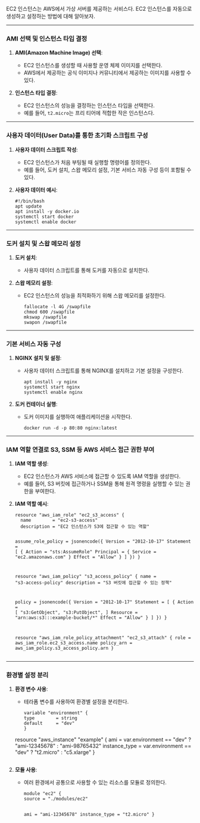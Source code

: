 <p>EC2 인스턴스는 AWS에서 가상 서버를 제공하는 서비스다. EC2 인스턴스를 자동으로 생성하고 설정하는 방법에 대해 알아보자.</p>
<hr />
<h3 id="ami-선택-및-인스턴스-타입-결정">AMI 선택 및 인스턴스 타입 결정</h3>
<ol>
<li><p><strong>AMI(Amazon Machine Image) 선택</strong>:</p>
<ul>
<li>EC2 인스턴스를 생성할 때 사용할 운영 체제 이미지를 선택한다.</li>
<li>AWS에서 제공하는 공식 이미지나 커뮤니티에서 제공하는 이미지를 사용할 수 있다.</li>
</ul>
</li>
<li><p><strong>인스턴스 타입 결정</strong>:</p>
<ul>
<li>EC2 인스턴스의 성능을 결정하는 인스턴스 타입을 선택한다.</li>
<li>예를 들어, <code>t2.micro</code>는 프리 티어에 적합한 작은 인스턴스다.</li>
</ul>
</li>
</ol>
<hr />
<h3 id="사용자-데이터user-data를-통한-초기화-스크립트-구성">사용자 데이터(User Data)를 통한 초기화 스크립트 구성</h3>
<ol>
<li><p><strong>사용자 데이터 스크립트 작성</strong>:</p>
<ul>
<li>EC2 인스턴스가 처음 부팅될 때 실행할 명령어를 정의한다.</li>
<li>예를 들어, 도커 설치, 스왑 메모리 설정, 기본 서비스 자동 구성 등이 포함될 수 있다.</li>
</ul>
</li>
<li><p><strong>사용자 데이터 예시</strong>:</p>
<pre><code class="language-bash">#!/bin/bash
apt update
apt install -y docker.io
systemctl start docker
systemctl enable docker</code></pre>
</li>
</ol>
<hr />
<h3 id="도커-설치-및-스왑-메모리-설정">도커 설치 및 스왑 메모리 설정</h3>
<ol>
<li><p><strong>도커 설치</strong>:</p>
<ul>
<li>사용자 데이터 스크립트를 통해 도커를 자동으로 설치한다.</li>
</ul>
</li>
<li><p><strong>스왑 메모리 설정</strong>:</p>
<ul>
<li>EC2 인스턴스의 성능을 최적화하기 위해 스왑 메모리를 설정한다.<pre><code class="language-bash">fallocate -l 4G /swapfile
chmod 600 /swapfile
mkswap /swapfile
swapon /swapfile</code></pre>
</li>
</ul>
</li>
</ol>
<hr />
<h3 id="기본-서비스-자동-구성">기본 서비스 자동 구성</h3>
<ol>
<li><p><strong>NGINX 설치 및 설정</strong>:</p>
<ul>
<li>사용자 데이터 스크립트를 통해 NGINX를 설치하고 기본 설정을 구성한다.<pre><code class="language-bash">apt install -y nginx
systemctl start nginx
systemctl enable nginx</code></pre>
</li>
</ul>
</li>
<li><p><strong>도커 컨테이너 실행</strong>:</p>
<ul>
<li>도커 이미지를 실행하여 애플리케이션을 시작한다.<pre><code class="language-bash">docker run -d -p 80:80 nginx:latest</code></pre>
</li>
</ul>
</li>
</ol>
<hr />
<h3 id="iam-역할-연결로-s3-ssm-등-aws-서비스-접근-권한-부여">IAM 역할 연결로 S3, SSM 등 AWS 서비스 접근 권한 부여</h3>
<ol>
<li><p><strong>IAM 역할 생성</strong>:</p>
<ul>
<li>EC2 인스턴스가 AWS 서비스에 접근할 수 있도록 IAM 역할을 생성한다.</li>
<li>예를 들어, S3 버킷에 접근하거나 SSM을 통해 원격 명령을 실행할 수 있는 권한을 부여한다.</li>
</ul>
</li>
<li><p><strong>IAM 역할 예시</strong>:</p>
<pre><code class="language-terraform">resource &quot;aws_iam_role&quot; &quot;ec2_s3_access&quot; {
  name        = &quot;ec2-s3-access&quot;
  description = &quot;EC2 인스턴스가 S3에 접근할 수 있는 역할&quot;

  assume_role_policy = jsonencode({
    Version = &quot;2012-10-17&quot;
    Statement = [
      {
        Action = &quot;sts:AssumeRole&quot;
        Principal = {
          Service = &quot;ec2.amazonaws.com&quot;
        }
        Effect = &quot;Allow&quot;
      }
    ]
  })
}

resource &quot;aws_iam_policy&quot; &quot;s3_access_policy&quot; {
  name        = &quot;s3-access-policy&quot;
  description = &quot;S3 버킷에 접근할 수 있는 정책&quot;

  policy = jsonencode({
    Version = &quot;2012-10-17&quot;
    Statement = [
      {
        Action = [
          &quot;s3:GetObject&quot;,
          &quot;s3:PutObject&quot;,
        ]
        Resource = &quot;arn:aws:s3:::example-bucket/*&quot;
        Effect    = &quot;Allow&quot;
      }
    ]
  })
}

resource &quot;aws_iam_role_policy_attachment&quot; &quot;ec2_s3_attach&quot; {
  role       = aws_iam_role.ec2_s3_access.name
  policy_arn = aws_iam_policy.s3_access_policy.arn
}</code></pre>
</li>
</ol>
<hr />
<h3 id="환경별-설정-분리">환경별 설정 분리</h3>
<ol>
<li><p><strong>환경 변수 사용</strong>:</p>
<ul>
<li>테라폼 변수를 사용하여 환경별 설정을 분리한다.<pre><code class="language-terraform">variable &quot;environment&quot; {
type        = string
default     = &quot;dev&quot;
}
</code></pre>
</li>
</ul>
<p>resource &quot;aws_instance&quot; &quot;example&quot; {
  ami           = var.environment == &quot;dev&quot; ? &quot;ami-12345678&quot; : &quot;ami-98765432&quot;
  instance_type = var.environment == &quot;dev&quot; ? &quot;t2.micro&quot; : &quot;c5.xlarge&quot;
}</p>
<pre><code></code></pre></li>
<li><p><strong>모듈 사용</strong>:</p>
<ul>
<li><p>여러 환경에서 공통으로 사용할 수 있는 리소스를 모듈로 정의한다.</p>
<pre><code class="language-terraform">module &quot;ec2&quot; {
source = &quot;./modules/ec2&quot;

ami           = &quot;ami-12345678&quot;
instance_type = &quot;t2.micro&quot;
}</code></pre>
</li>
</ul>
</li>
</ol>